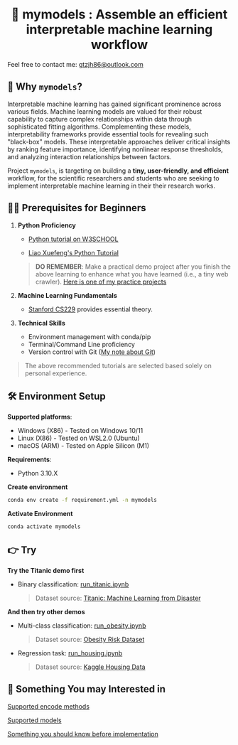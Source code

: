 <div style="text-align: center;">

<h1 align="center">🚀 mymodels : Assemble an efficient interpretable machine learning workflow</h1>

</div>

Feel free to contact me: [gtzjh86@outlook.com](mailto:gtzjh86@outlook.com)


## 🤔 Why `mymodels`?

Interpretable machine learning has gained significant prominence across various fields. Machine learning models are valued for their robust capability to capture complex relationships within data through sophisticated fitting algorithms. Complementing these models, interpretability frameworks provide essential tools for revealing such "black-box" models. These interpretable approaches deliver critical insights by ranking feature importance, identifying nonlinear response thresholds, and analyzing interaction relationships between factors. 

Project `mymodels`, is targeting on building a **tiny, user-friendly, and efficient** workflow, for the scientific researchers and students who are seeking to implement interpretable machine learning in their their research works.

## 👨‍🎓 Prerequisites for Beginners

1. **Python Proficiency**

    - [Python tutorial on W3SCHOOL](https://www.w3schools.com/python/default.asp)
    
    - [Liao Xuefeng's Python Tutorial](https://liaoxuefeng.com/books/python/introduction/index.html)
    
    > **DO REMEMBER**: Make a practical demo project after you finish the above learning to enhance what you have learned (i.e., a tiny web crawler). [Here is one of my practice projects](https://github.com/gtzjh/WundergroundSpider)

2. **Machine Learning Fundamentals**

    - [Stanford CS229](https://www.youtube.com/playlist?list=PLoROMvodv4rMiGQp3WXShtMGgzqpfVfbU) provides essential theory.

3. **Technical Skills**

    - Environment management with conda/pip
    - Terminal/Command Line proficiency
    - Version control with Git ([My note about Git](https://github.com/gtzjh/learngit))
  
> The above recommended tutorials are selected based solely on personal experience.

## 🛠️ Environment Setup

**Supported platforms**:

- Windows (X86) - Tested on Windows 10/11
- Linux (X86) - Tested on WSL2.0 (Ubuntu)
- macOS (ARM) - Tested on Apple Silicon (M1)

**Requirements**:
- Python 3.10.X

**Create environment**

```bash
conda env create -f requirement.yml -n mymodels
```

**Activate Environment**

```bash
conda activate mymodels
```

## 👉 Try

**Try the Titanic demo first**

- Binary classification: [run_titanic.ipynb](run_titanic.ipynb)

  > Dataset source: [Titanic: Machine Learning from Disaster](https://www.kaggle.com/c/titanic/data)

**And then try other demos**

- Multi-class classification: [run_obesity.ipynb](run_obesity.ipynb)

  > Dataset source: [Obesity Risk Dataset](https://www.kaggle.com/competitions/playground-series-s4e2/data)

- Regression task: [run_housing.ipynb](run_housing.ipynb)

  > Dataset source: [Kaggle Housing Data](https://www.kaggle.com/datasets/jamalshah811/housingdata)


## 🤔 Something You may Interested in

[Supported encode methods](https://github.com/gtzjh/mymodels/wiki#supported-encode-methods)

[Supported models](https://github.com/gtzjh/mymodels/wiki#supported-models)

[Something you should know before implementation](https://github.com/gtzjh/mymodels/wiki#the-users-should-know)
